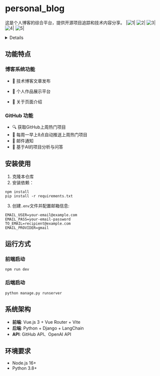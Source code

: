 # personal_blog

这是个人博客的综合平台，提供开源项目追踪和技术内容分享。
|![1](https://github.com/user-attachments/assets/c8c5c838-4fa0-4aed-a9ab-8820704ebfdc)|
![2](https://github.com/user-attachments/assets/c480d499-9eac-4dff-b4d4-b54b6e646dc8)|
![3](https://github.com/user-attachments/assets/f021caee-9f07-4331-b497-177ca3cd7da0)|
![4](https://github.com/user-attachments/assets/670cd472-36f0-405d-b415-10656e22b279)|
![5](https://github.com/user-attachments/assets/0c2bec20-9de9-4b03-b751-1d7ea16277bc)|
<details>
<div style="display: flex; overflow-x: auto; gap: 15px; padding: 15px 0; background: #f5f5f5; border-radius: 8px;">

  <img src="https://github.com/user-attachments/assets/c8c5c838-4fa0-4aed-a9ab-8820704ebfdc" style="height: 180px; border: 1px solid #ddd;">
  <img src="https://github.com/user-attachments/assets/c480d499-9eac-4dff-b4d4-b54b6e646dc8" style="height: 180px; border: 1px solid #ddd;">
  <img src="https://github.com/user-attachments/assets/f021caee-9f07-4331-b497-177ca3cd7da0" style="height: 180px; border: 1px solid #ddd;">
  <img src="https://github.com/user-attachments/assets/670cd472-36f0-405d-b415-10656e22b279" style="height: 180px; border: 1px solid #ddd;">
  <img src="https://github.com/user-attachments/assets/0c2bec20-9de9-4b03-b751-1d7ea16277bc" style="height: 180px; border: 1px solid #ddd;">
</div>
</details>



## 功能特点

### 博客系统功能

- 📝 技术博客文章发布

- 🎨 个人作品展示平台

- 👤 关于页面介绍

  

### GitHub 功能

- 🔍 获取GitHub上周热门项目
- 📅 每周一早上8点自动推送上周热门项目
- 📧 邮件通知
- 🤖 基于AI的项目分析与问答

## 安装使用

1. 克隆本仓库
2. 安装依赖：

```
npm install
pip install -r requirements.txt
```

3. 创建`.env`文件并配置邮箱信息:

```
EMAIL_USER=your-email@example.com
EMAIL_PASS=your-email-password
TO_EMAIL=recipient@example.com
EMAIL_PROVIDER=gmail
```

## 运行方式

### 前端启动

```
npm run dev
```

### 后端启动

```
python manage.py runserver
```

## 系统架构

- **前端**: Vue.js 3 + Vue Router + Vite
- **后端**: Python + Django + LangChain
- **API**: GitHub API、OpenAI API

## 环境要求

- Node.js 16+
- Python 3.8+
